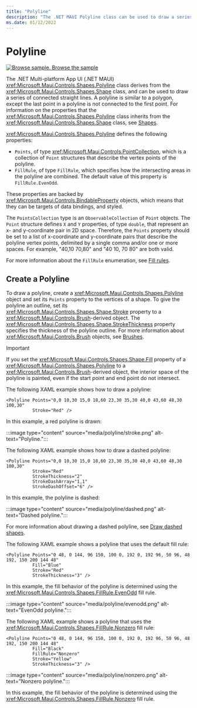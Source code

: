 ```yaml
---
title: "Polyline"
description: "The .NET MAUI Polyline class can be used to draw a series of connected straight lines."
ms.date: 01/12/2022
---
```


# Polyline

[![Browse sample.](~/media/code-sample.png) Browse the sample](/samples/dotnet/maui-samples/userinterface-shapes)

The .NET Multi-platform App UI (.NET MAUI) <xref:Microsoft.Maui.Controls.Shapes.Polyline> class derives from the <xref:Microsoft.Maui.Controls.Shapes.Shape> class, and can be used to draw a series of connected straight lines. A polyline is similar to a polygon, except the last point in a polyline is not connected to the first point. For information on the properties that the <xref:Microsoft.Maui.Controls.Shapes.Polyline> class inherits from the <xref:Microsoft.Maui.Controls.Shapes.Shape> class, see [Shapes](index.md).

<xref:Microsoft.Maui.Controls.Shapes.Polyline> defines the following properties:

- `Points`, of type <xref:Microsoft.Maui.Controls.PointCollection>, which is a collection of `Point` structures that describe the vertex points of the polyline.
- `FillRule`, of type `FillRule`, which specifies how the intersecting areas in the polyline are combined. The default value of this property is `FillRule.EvenOdd`.

These properties are backed by <xref:Microsoft.Maui.Controls.BindableProperty> objects, which means that they can be targets of data bindings, and styled.

The `PointsCollection` type is an `ObservableCollection` of `Point` objects. The `Point` structure defines `X` and `Y` properties, of type `double`, that represent an x- and y-coordinate pair in 2D space. Therefore, the `Points` property should be set to a list of x-coordinate and y-coordinate pairs that describe the polyline vertex points, delimited by a single comma and/or one or more spaces. For example, "40,10 70,80" and "40 10, 70 80" are both valid.

For more information about the `FillRule` enumeration, see [Fill rules](fillrules.md).

## Create a Polyline

To draw a polyline, create a <xref:Microsoft.Maui.Controls.Shapes.Polyline> object and set its `Points` property to the vertices of a shape. To give the polyline an outline, set its <xref:Microsoft.Maui.Controls.Shapes.Shape.Stroke> property to a <xref:Microsoft.Maui.Controls.Brush>-derived object. The <xref:Microsoft.Maui.Controls.Shapes.Shape.StrokeThickness> property specifies the thickness of the polyline outline. For more information about <xref:Microsoft.Maui.Controls.Brush> objects, see [Brushes](~/user-interface/brushes/index.md).

> [!IMPORTANT]
> If you set the <xref:Microsoft.Maui.Controls.Shapes.Shape.Fill> property of a <xref:Microsoft.Maui.Controls.Shapes.Polyline> to a <xref:Microsoft.Maui.Controls.Brush>-derived object, the interior space of the polyline is painted, even if the start point and end point do not intersect.

The following XAML example shows how to draw a polyline:

```xaml
<Polyline Points="0,0 10,30 15,0 18,60 23,30 35,30 40,0 43,60 48,30 100,30"
          Stroke="Red" />
```

In this example, a red polyline is drawn:

:::image type="content" source="media/polyline/stroke.png" alt-text="Polyline.":::

The following XAML example shows how to draw a dashed polyline:

```xaml
<Polyline Points="0,0 10,30 15,0 18,60 23,30 35,30 40,0 43,60 48,30 100,30"
          Stroke="Red"
          StrokeThickness="2"
          StrokeDashArray="1,1"
          StrokeDashOffset="6" />
```

In this example, the polyline is dashed:

:::image type="content" source="media/polyline/dashed.png" alt-text="Dashed polyline.":::

For more information about drawing a dashed polyline, see [Draw dashed shapes](index.md#draw-dashed-shapes).

The following XAML example shows a polyline that uses the default fill rule:

```xaml
<Polyline Points="0 48, 0 144, 96 150, 100 0, 192 0, 192 96, 50 96, 48 192, 150 200 144 48"
          Fill="Blue"
          Stroke="Red"
          StrokeThickness="3" />
```

In this example, the fill behavior of the polyline is determined using the <xref:Microsoft.Maui.Controls.Shapes.FillRule.EvenOdd> fill rule.

:::image type="content" source="media/polyline/evenodd.png" alt-text="EvenOdd polyline.":::

The following XAML example shows a polyline that uses the <xref:Microsoft.Maui.Controls.Shapes.FillRule.Nonzero> fill rule:

```xaml
<Polyline Points="0 48, 0 144, 96 150, 100 0, 192 0, 192 96, 50 96, 48 192, 150 200 144 48"
          Fill="Black"
          FillRule="Nonzero"
          Stroke="Yellow"
          StrokeThickness="3" />
```

:::image type="content" source="media/polyline/nonzero.png" alt-text="Nonzero polyline.":::

In this example, the fill behavior of the polyline is determined using the <xref:Microsoft.Maui.Controls.Shapes.FillRule.Nonzero> fill rule.
